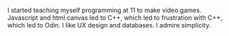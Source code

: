 I started teaching myself programming at 11 to make video games.  Javascript and html canvas led to C++, which led to frustration with C++, which led to Odin.  I like UX design and databases.  I admire simplicity.
